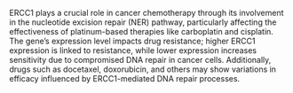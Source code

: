 ERCC1 plays a crucial role in cancer chemotherapy through its involvement in the nucleotide excision repair (NER) pathway, particularly affecting the effectiveness of platinum-based therapies like carboplatin and cisplatin. The gene’s expression level impacts drug resistance; higher ERCC1 expression is linked to resistance, while lower expression increases sensitivity due to compromised DNA repair in cancer cells. Additionally, drugs such as docetaxel, doxorubicin, and others may show variations in efficacy influenced by ERCC1-mediated DNA repair processes.